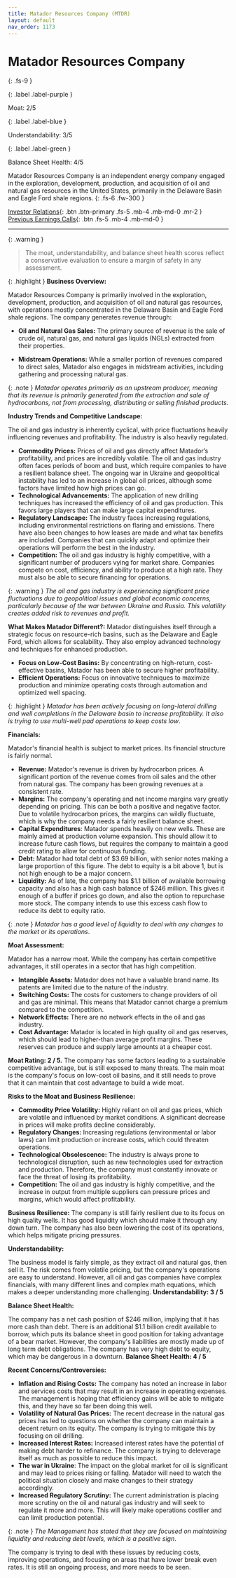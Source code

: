 ```yaml
---
title: Matador Resources Company (MTDR)
layout: default
nav_order: 1173
---
```


# Matador Resources Company
{: .fs-9 }

{: .label .label-purple }

Moat: 2/5

{: .label .label-blue }

Understandability: 3/5

{: .label .label-green }

Balance Sheet Health: 4/5

Matador Resources Company is an independent energy company engaged in the exploration, development, production, and acquisition of oil and natural gas resources in the United States, primarily in the Delaware Basin and Eagle Ford shale regions.
{: .fs-6 .fw-300 }

[Investor Relations](https://www.google.com/search?q=MTDR+investor+relations){: .btn .btn-primary .fs-5 .mb-4 .mb-md-0 .mr-2 }
[Previous Earnings Calls](https://discountingcashflows.com/company/MTDR/transcripts/){: .btn .fs-5 .mb-4 .mb-md-0 }

---

{: .warning }
>The moat, understandability, and balance sheet health scores reflect a conservative evaluation to ensure a margin of safety in any assessment.



{: .highlight }
**Business Overview:**

Matador Resources Company is primarily involved in the exploration, development, production, and acquisition of oil and natural gas resources, with operations mostly concentrated in the Delaware Basin and Eagle Ford shale regions. The company generates revenue through:

*   **Oil and Natural Gas Sales:** The primary source of revenue is the sale of crude oil, natural gas, and natural gas liquids (NGLs) extracted from their properties.

*   **Midstream Operations:**  While a smaller portion of revenues compared to direct sales, Matador also engages in midstream activities, including gathering and processing natural gas.

{: .note }
*Matador operates primarily as an upstream producer, meaning that its revenue is primarily generated from the extraction and sale of hydrocarbons, not from processing, distributing or selling finished products.*

**Industry Trends and Competitive Landscape:**

The oil and gas industry is inherently cyclical, with price fluctuations heavily influencing revenues and profitability. The industry is also heavily regulated.

*   **Commodity Prices:** Prices of oil and gas directly affect Matador’s profitability, and prices are incredibly volatile. The oil and gas industry often faces periods of boom and bust, which require companies to have a resilient balance sheet. The ongoing war in Ukraine and geopolitical instability has led to an increase in global oil prices, although some factors have limited how high prices can go.
*   **Technological Advancements:** The application of new drilling techniques has increased the efficiency of oil and gas production. This favors large players that can make large capital expenditures.
*    **Regulatory Landscape:** The industry faces increasing regulations, including environmental restrictions on flaring and emissions. There have also been changes to how leases are made and what tax benefits are included. Companies that can quickly adapt and optimize their operations will perform the best in the industry.
*   **Competition:** The oil and gas industry is highly competitive, with a significant number of producers vying for market share. Companies compete on cost, efficiency, and ability to produce at a high rate. They must also be able to secure financing for operations.

{: .warning }
*The oil and gas industry is experiencing significant price fluctuations due to geopolitical issues and global economic concerns, particularly because of the war between Ukraine and Russia. This volatility creates added risk to revenues and profit.*

**What Makes Matador Different?:**
Matador distinguishes itself through a strategic focus on resource-rich basins, such as the Delaware and Eagle Ford, which allows for scalability. They also employ advanced technology and techniques for enhanced production.

*   **Focus on Low-Cost Basins:** By concentrating on high-return, cost-effective basins, Matador has been able to secure higher profitability. 
*   **Efficient Operations:** Focus on innovative techniques to maximize production and minimize operating costs through automation and optimized well spacing.

{: .highlight }
*Matador has been actively focusing on long-lateral drilling and well completions in the Delaware basin to increase profitability. It also is trying to use multi-well pad operations to keep costs low*.

**Financials:**

Matador's financial health is subject to market prices. Its financial structure is fairly normal.
*  **Revenue:** Matador's revenue is driven by hydrocarbon prices. A significant portion of the revenue comes from oil sales and the other from natural gas. The company has been growing revenues at a consistent rate.
*   **Margins:** The company's operating and net income margins vary greatly depending on pricing. This can be both a positive and negative factor. Due to volatile hydrocarbon prices, the margins can wildly fluctuate, which is why the company needs a fairly resilient balance sheet.
*   **Capital Expenditures**: Matador spends heavily on new wells. These are mainly aimed at production volume expansion. This should allow it to increase future cash flows, but requires the company to maintain a good credit rating to allow for continuous funding.
*   **Debt:** Matador had total debt of $3.69 billion, with senior notes making a large proportion of this figure. The debt to equity is a bit above 1, but is not high enough to be a major concern.
*   **Liquidity:** As of late, the company has $1.1 billion of available borrowing capacity and also has a high cash balance of $246 million. This gives it enough of a buffer if prices go down, and also the option to repurchase more stock. The company intends to use this excess cash flow to reduce its debt to equity ratio.

{: .note }
*Matador has a good level of liquidity to deal with any changes to the market or its operations*.

**Moat Assessment:**

Matador has a narrow moat. While the company has certain competitive advantages, it still operates in a sector that has high competition.

*   **Intangible Assets:** Matador does not have a valuable brand name. Its patents are limited due to the nature of the industry.
*   **Switching Costs:** The costs for customers to change providers of oil and gas are minimal. This means that Matador cannot charge a premium compared to the competition. 
*   **Network Effects:** There are no network effects in the oil and gas industry. 
*   **Cost Advantage:** Matador is located in high quality oil and gas reserves, which should lead to higher-than average profit margins. These reserves can produce and supply large amounts at a cheaper cost.

**Moat Rating: 2 / 5.**
The company has some factors leading to a sustainable competitive advantage, but is still exposed to many threats. The main moat is the company's focus on low-cost oil basins, and it still needs to prove that it can maintain that cost advantage to build a wide moat.

**Risks to the Moat and Business Resilience:**

*   **Commodity Price Volatility:** Highly reliant on oil and gas prices, which are volatile and influenced by market conditions. A significant decrease in prices will make profits decline considerably.
*   **Regulatory Changes:** Increasing regulations (environmental or labor laws) can limit production or increase costs, which could threaten operations.
*   **Technological Obsolescence:**  The industry is always prone to technological disruption, such as new technologies used for extraction and production. Therefore, the company must constantly innovate or face the threat of losing its profitability.
*   **Competition:** The oil and gas industry is highly competitive, and the increase in output from multiple suppliers can pressure prices and margins, which would affect profitability.

**Business Resilience:**
The company is still fairly resilient due to its focus on high quality wells. It has good liquidity which should make it through any down turn. The company has also been lowering the cost of its operations, which helps mitigate pricing pressures.

**Understandability:**

The business model is fairly simple, as they extract oil and natural gas, then sell it. The risk comes from volatile pricing, but the company's operations are easy to understand. However, all oil and gas companies have complex financials, with many different lines and complex math equations, which makes a deeper understanding more challenging.
**Understandability: 3 / 5**

**Balance Sheet Health:**

The company has a net cash position of $246 million, implying that it has more cash than debt. There is an additional $1.1 billion credit available to borrow, which puts its balance sheet in good position for taking advantage of a bear market.
However, the company's liabilities are mostly made up of long term debt obligations. The company has very high debt to equity, which may be dangerous in a downturn. 
**Balance Sheet Health: 4 / 5**

**Recent Concerns/Controversies:**
*   **Inflation and Rising Costs:**  The company has noted an increase in labor and services costs that may result in an increase in operating expenses. The management is hoping that efficiency gains will be able to mitigate this, and they have so far been doing this well.
*   **Volatility of Natural Gas Prices:** The recent decrease in the natural gas prices has led to questions on whether the company can maintain a decent return on its equity. The company is trying to mitigate this by focusing on oil drilling.
*   **Increased Interest Rates:** Increased interest rates have the potential of making debt harder to refinance. The company is trying to deleverage itself as much as possible to reduce this impact.
*   **The war in Ukraine**: The impact on the global market for oil is significant and may lead to prices rising or falling. Matador will need to watch the political situation closely and make changes to their strategy accordingly.
* **Increased Regulatory Scrutiny:** The current administration is placing more scrutiny on the oil and natural gas industry and will seek to regulate it more and more. This will likely make operations costlier and can limit production potential.

{: .note }
*The Management has stated that they are focused on maintaining liquidity and reducing debt levels, which is a positive sign*.

The company is trying to deal with these issues by reducing costs, improving operations, and focusing on areas that have lower break even rates. It is still an ongoing process, and more needs to be seen.
